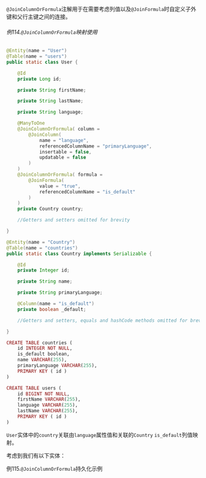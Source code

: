 `@JoinColumnOrFormula`注解用于在需要考虑列值以及`@JoinFormula`时自定义子外键和父行主键之间的连接。

###### 例114.`@JoinColumnOrFormula`映射使用

```java
@Entity(name = "User")
@Table(name = "users")
public static class User {

    @Id
    private Long id;

    private String firstName;

    private String lastName;

    private String language;

    @ManyToOne
    @JoinColumnOrFormula( column =
        @JoinColumn(
            name = "language",
            referencedColumnName = "primaryLanguage",
            insertable = false,
            updatable = false
        )
    )
    @JoinColumnOrFormula( formula =
        @JoinFormula(
            value = "true",
            referencedColumnName = "is_default"
        )
    )
    private Country country;

    //Getters and setters omitted for brevity

}

@Entity(name = "Country")
@Table(name = "countries")
public static class Country implements Serializable {

    @Id
    private Integer id;

    private String name;

    private String primaryLanguage;

    @Column(name = "is_default")
    private boolean _default;

    //Getters and setters, equals and hashCode methods omitted for brevity

}
```

```ruby
CREATE TABLE countries (
    id INTEGER NOT NULL,
    is_default boolean,
    name VARCHAR(255),
    primaryLanguage VARCHAR(255),
    PRIMARY KEY ( id )
)

CREATE TABLE users (
    id BIGINT NOT NULL,
    firstName VARCHAR(255),
    language VARCHAR(255),
    lastName VARCHAR(255),
    PRIMARY KEY ( id )
)
```

`User`实体中的`country`关联由`language`属性值和关联的`Country` `is_default`列值映射。

考虑到我们有以下实体：

例115.`@JoinColumnOrFormula`持久化示例



